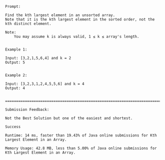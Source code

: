     Prompt:
    
    Find the kth largest element in an unsorted array. 
    Note that it is the kth largest element in the sorted order, not the kth distinct element.
    
    Note: 
        You may assume k is always valid, 1 ≤ k ≤ array's length.
    
    
    Example 1:
    
    Input: [3,2,1,5,6,4] and k = 2
    Output: 5
    
    
    Example 2:
    
    Input: [3,2,3,1,2,4,5,5,6] and k = 4
    Output: 4
    
    
    ===========================================================================================
    
    Submission Feedback:
    
    Not the Best Solution but one of the easiest and shortest.
    
    Success
   
    Runtime: 14 ms, faster than 19.43% of Java online submissions for Kth Largest Element in an Array.
    
    Memory Usage: 42.8 MB, less than 5.00% of Java online submissions for Kth Largest Element in an Array.

    
    